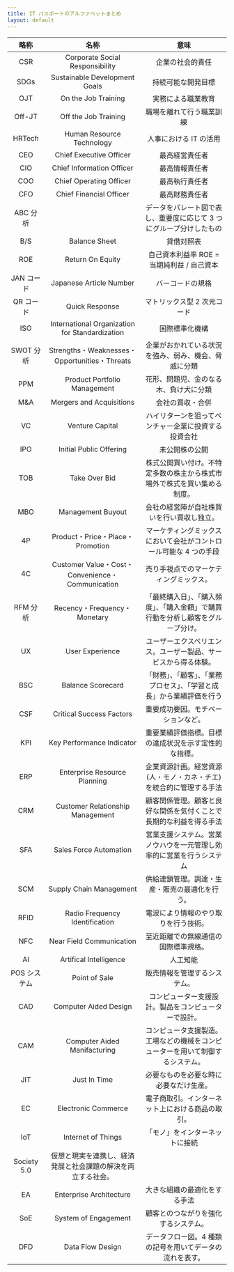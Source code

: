 ```yaml
---
title: IT パスポートのアルファベットまとめ
layout: default
---
```


|略称|名称|意味|
|:--:|:--:|:--:|
|CSR|Corporate Social Responsibility|企業の社会的責任|
|SDGs|Sustainable Development Goals|持続可能な開発目標|
|OJT|On the Job Training|実務による職業教育|
|Off-JT|Off the Job Training|職場を離れて行う職業訓練|
|HRTech|Human Resource Technology|人事における IT の活用|
|CEO|Chief Executive Officer|最高経営責任者|
|CIO|Chief Information Officer|最高情報責任者|
|COO|Chief Operating Officer|最高執行責任者|
|CFO|Chief Financial Officer|最高財務責任者|
|ABC 分析||データをパレート図で表し、重要度に応じて 3 つにグループ分けしたもの|
|B/S|Balance Sheet|貸借対照表|
|ROE|Return On Equity|自己資本利益率 ROE = 当期純利益 / 自己資本|
|JAN コード|Japanese Article Number|バーコードの規格|
|QR コード|Quick Response|マトリックス型 2 次元コード|
|ISO|International Organization for Standardization|国際標準化機構|
|SWOT 分析|Strengths・Weaknesses・Opportunities・Threats|企業がおかれている状況を強み、弱み、機会、脅威に分類|
|PPM|Product Portfolio Management|花形、問題児、金のなる木、負け犬に分類|
|M&A|Mergers and Acquisitions|会社の買収・合併|
|VC|Venture Capital|ハイリターンを狙ってベンチャー企業に投資する投資会社|
|IPO|Initial Public Offering|未公開株の公開|
|TOB|Take Over Bid|株式公開買い付け。不特定多数の株主から株式市場外で株式を買い集める制度。|
|MBO|Management Buyout|会社の経営陣が自社株買いを行い買収し独立。|
|4P|Product・Price・Place・Promotion|マーケティングミックスにおいて会社がコントロール可能な 4 つの手段|
|4C|Customer Value・Cost・Convenience・Communication|売り手視点でのマーケティングミックス。|
|RFM 分析|Recency・Frequency・Monetary|「最終購入日」、「購入頻度」、「購入金額」で購買行動を分析し顧客をグループ分け。|
|UX|User Experience|ユーザーエクスペリエンス。ユーザー製品、サービスから得る体験。|
|BSC|Balance Scorecard|「財務」、「顧客」、「業務プロセス」、「学習と成長」から業績評価を行う|
|CSF|Critical Success Factors|重要成功要因。モチベーションなど。|
|KPI|Key Performance Indicator|重要業績評価指標。目標の達成状況を示す定性的な指標。|
|ERP|Enterprise Resource Planning|企業資源計画。経営資源 (人・モノ・カネ・チエ) を統合的に管理する手法|
|CRM|Customer Relationship Management|顧客関係管理。顧客と良好な関係を気付くことで長期的な利益を得る手法|
|SFA|Sales Force Automation|営業支援システム。営業ノウハウを一元管理し効率的に営業を行うシステム|
|SCM|Supply Chain Management|供給連鎖管理。調達・生産・販売の最適化を行う。|
|RFID|Radio Frequency Identification|電波により情報のやり取りを行う技術。|
|NFC|Near Field Communication|至近距離での無線通信の国際標準規格。|
|AI|Artifical Intelligence|人工知能|
|POS システム|Point of Sale|販売情報を管理するシステム。|
|CAD|Computer Aided Design|コンピューター支援設計。製品をコンピューターで設計。|
|CAM|Computer Aided Manifacturing|コンピュータ支援製造。工場などの機械をコンピューターを用いて制御するシステム。|
|JIT|Just In Time|必要なものを必要な時に必要なだけ生産。|
|EC|Electronic Commerce|電子商取引。インターネット上における商品の取引。|
|IoT|Internet of Things|「モノ」をインターネットに接続|
|Society 5.0|仮想と現実を連携し、経済発展と社会課題の解決を両立する社会。|
|EA|Enterprise Architecture|大きな組織の最適化をする手法|
|SoE|System of Engagement|顧客とのつながりを強化するシステム。|
|DFD|Data Flow Design|データフロー図。4 種類の記号を用いてデータの流れを表す。|


